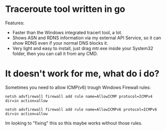 # Traceroute tool written in go
Features:
- Faster than the Windows integrated tracert tool, a lot.
- Shows ASN and RDNS information via my external API Service, so it can show RDNS even if your normal DNS blocks it.
- Very light and easy to install, just drag mtr.exe inside your System32 folder, then you can call it from any CMD.

# It doesn't work for me, what do i do?
Sometimes you need to allow ICMP(v6) trough Windows Firewall rules:

`netsh advfirewall firewall add rule name=AllowICMP protocol=ICMPv4 dir=in action=allow`

`netsh advfirewall firewall add rule name=AllowICMPv6 protocol=ICMPv6 dir=in action=allow`

Im looking to "fixing" this so this maybe works without those rules.